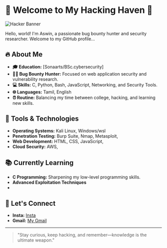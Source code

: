 # 👾 Welcome to My Hacking Haven 👾

![Hacker Banner](https://toppng.com/uploads/preview/hackers-logo-115562866693df8w4ldyb.png)

Hello, world! I'm Aswin, a passionate bug bounty hunter and security researcher. Welcome to my GitHub profile...

## 🔥 About Me

- **🎓 Education:** [Sonaarts/BSc.cybersecurity]
- **👨‍💻 Bug Bounty Hunter:** Focused on web application security and vulnerability research.
- **💻 Skills:** C, Python, Bash, JavaScript, Networking, and Security Tools.
- **🌐 Languages:** Tamil, English
- **⏰ Routine:** Balancing my time between college, hacking, and learning new skills.

## 🔧 Tools & Technologies

- **Operating Systems:** Kali Linux, Windows/wsl
- **Penetration Testing:** Burp Suite, Nmap, Metasploit, 
- **Web Development:** HTML, CSS, JavaScript, 
- **Cloud Security:** AWS, 

## 📚 Currently Learning

- **C Programming:** Sharpening my low-level programming skills.
- **Advanced Exploitation Techniques**
- 
## 🔗 Let's Connect

- **Insta:** [Insta](https://yourblog.com)
- **Gmail:** [My Gmail](https://linkedin.com/in/yourprofile)


---

> "Stay curious, keep hacking, and remember—knowledge is the ultimate weapon."


